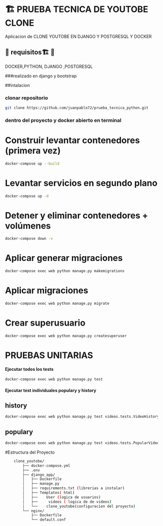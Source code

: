 # 🏗️ **PRUEBA TECNICA DE YOUTOBE CLONE**

Aplicacion de CLONE YOUTOBE EN DJANGO Y POSTGRESQL Y DOCKER

## 💈 requisitos🏗️ 💈

DOCKER,PYTHON, DJANGO ,POSTGRESQL 

###realizado en django y bootstrap

##intalacion 

### clonar repositorio 
```bash
git clone https://github.com/juanpablo72/prueba_tecnica_python.git
```
### dentro del proyecto y docker abierto en terminal
# Construir levantar contenedores (primera vez)
```bash
docker-compose up --build
```

# Levantar servicios en segundo plano
```bash
docker-compose up -d
```
# Detener y eliminar contenedores + volúmenes
```bash
docker-compose down -v
```
# Aplicar generar migraciones
```bash
docker-compose exec web python manage.py makemigrations
```
# Aplicar migraciones
```bash
docker-compose exec web python manage.py migrate
```
# Crear superusuario
```bash
docker-compose exec web python manage.py createsuperuser
```
# PRUEBAS UNITARIAS
#### Ejecutar todos los tests
```bash
docker-compose exec web python manage.py test
```
#### Ejecutar test individuales populary y history
## history
```bash
docker-compose exec web python manage.py test videos.tests.VideoHistoryTests
```
## populary
```bash
docker-compose exec web python manage.py test videos.tests.PopularVideosTestsUnit
```
#Estructura del Proyecto
```bash
    clone_youtobe/
        ├── docker-compose.yml
        ├── .env
        ├── django_app/
        │   ├── Dockerfile
        │   ├── manage.py
        │   ├── requirements.txt (librerias a instalar)
        │   ├── Templates( html)
        │   ├──    User (logica de usuarios)
        │   ├──     videos ( logica de de videos)
        │   └──    clone_youtobe(configuracion del proyecto)
        └── nginx/
            ├── Dockerfile
            └── default.conf

```